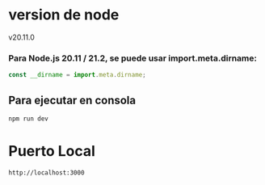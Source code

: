 # version de node 
  v20.11.0

### Para Node.js 20.11 / 21.2, se puede usar import.meta.dirname:
```js
const __dirname = import.meta.dirname;
```

## Para ejecutar en consola 
```sh
npm run dev
```
# Puerto Local
```
http://localhost:3000
```